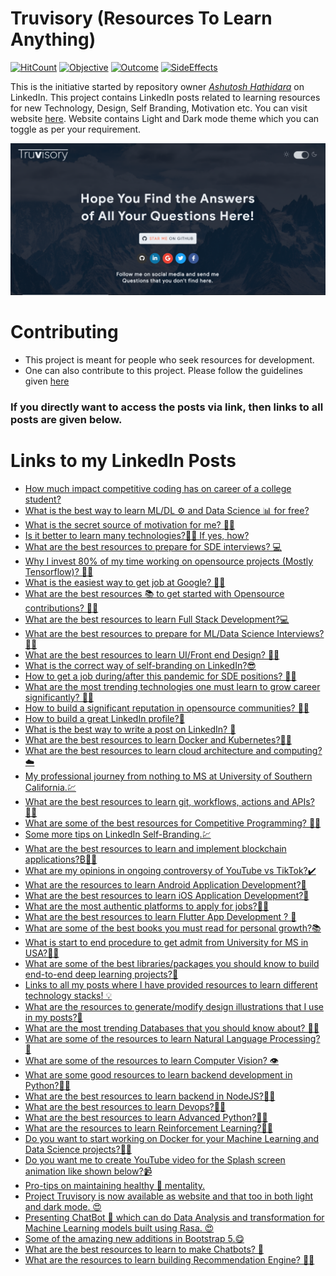 # Truvisory (Resources To Learn Anything)  

[![HitCount](http://hits.dwyl.com/ashutosh1919/truvisory.svg)](http://hits.dwyl.com/ashutosh1919/truvisory)    [![Objective](https://img.shields.io/badge/objective-sharing-important)](https://img.shields.io/badge/objective-sharing-important)    [![Outcome](https://img.shields.io/badge/outcome-interaction-blueviolet)](https://img.shields.io/badge/outcome-interaction-blueviolet)    [![SideEffects](https://img.shields.io/badge/sideeffect-inspiration-informational)](https://img.shields.io/badge/sideeffect-inspiration-informational)

This is the initiative started by repository owner *[Ashutosh Hathidara](https://www.linkedin.com/in/ashutosh-hathidara-88710b138/)* on LinkedIn. This project contains LinkedIn posts related to learning resources for new Technology, Design, Self Branding, Motivation etc. You can visit website [here](https://ashutosh1919.github.io/truvisory). Website contains Light and Dark mode theme which you can toggle as per your requirement.

![Header Learning Image](images/truvisory_dark.PNG)

# Contributing
- This project is meant for people who seek resources for development.
- One can also contribute to this project. Please follow the guidelines given [here](/Contributing.md)

### If you directly want to access the posts via link, then links to all posts are given below.

# Links to my LinkedIn Posts  
- [How much impact competitive coding has on career of a college student?
](https://www.linkedin.com/posts/ashutosh-hathidara-88710b138_mlfyworld-coding-competitiveprogramming-activity-6656426517767249920-T5eO)
- [What is the best way to learn ML/DL ⚙️ and Data Science 📊 for free?](https://www.linkedin.com/posts/ashutosh-hathidara-88710b138_mlfyworld-datascience-deeplearning-activity-6657887148286533632-6nBn)
- [What is the secret source of motivation for me? 💪🏻](https://www.linkedin.com/posts/ashutosh-hathidara-88710b138_mlfyworld-creativity-motivation-activity-6658244235231326208-W6wh)
- [Is it better to learn many technologies?👨‍💻 If yes, how?](https://www.linkedin.com/posts/ashutosh-hathidara-88710b138_mlfyworld-technolgy-knowledge-activity-6658645629524340736-CSI2)
- [What are the best resources to prepare for SDE interviews? 💻](https://www.linkedin.com/posts/ashutosh-hathidara-88710b138_mlfyworld-interviewpreparation-softwareengineers-activity-6659720998260211712-V6Rk)
- [Why I invest 80% of my time working on opensource projects (Mostly Tensorflow)? 👨‍💻](https://www.linkedin.com/posts/ashutosh-hathidara-88710b138_mlfyworld-opensource-community-activity-6660079461628805120-QmRK)
- [What is the easiest way to get job at Google? 👨‍💻](https://www.linkedin.com/posts/ashutosh-hathidara-88710b138_mlfyworld-google-knowledge-activity-6660136730924064768-BXC5)
- [What are the best resources 📚 to get started with Opensource contributions? 👨‍💻](https://www.linkedin.com/posts/ashutosh-hathidara-88710b138_mlfyworld-opensource-knowledge-activity-6661130204607578113-yVtu)
- [What are the best resources to learn Full Stack Development?💻](https://www.linkedin.com/posts/ashutosh-hathidara-88710b138_mlfyworld-webdevelopement-knowledge-activity-6661526096338661377-8toV)
- [What are the best resources to prepare for ML/Data Science Interviews?👨‍💻](https://www.linkedin.com/posts/ashutosh-hathidara-88710b138_mlfyworld-machinelearning-deeplearning-activity-6662225600863965185-f1Ol)
- [What are the best resources to learn UI/Front end Design? 👨‍💻](https://www.linkedin.com/posts/ashutosh-hathidara-88710b138_mlfyworld-designprinciples-ui-activity-6662611269973090304-LpdL)
- [What is the correct way of self-branding on LinkedIn?😎](https://www.linkedin.com/posts/ashutosh-hathidara-88710b138_mlfyworld-growthhacker-selfgrowth-activity-6663776294217625601-uDeg)
- [How to get a job during/after this pandemic for SDE positions? 👨‍💻](https://www.linkedin.com/posts/ashutosh-hathidara-88710b138_mlfyworld-jobposition-growthhacker-activity-6664079714174545920-A1WG)
- [What are the most trending technologies one must learn to grow career significantly? 👨‍💻](https://www.linkedin.com/posts/ashutosh-hathidara-88710b138_mlfyworld-ai-deeplearning-activity-6664385676605304832-XuZI)
- [How to build a significant reputation in opensource communities? 👨‍💻](https://www.linkedin.com/posts/ashutosh-hathidara-88710b138_mlfyworld-microsoftstudentpartner-dsc-activity-6664757618667597824-GSHs)
- [How to build a great LinkedIn profile?🤠](https://www.linkedin.com/posts/ashutosh-hathidara-88710b138_mlfyworld-linkedinprofile-growthhacker-activity-6665126975759360000-kKUu)
- [What is the best way to write a post on LinkedIn? 📜](https://www.linkedin.com/posts/ashutosh-hathidara-88710b138_mlfyworld-linkedin-growthhacker-activity-6665468554944618496-BNDA)
- [What are the best resources to learn Docker and Kubernetes?👨‍💻](https://www.linkedin.com/posts/ashutosh-hathidara-88710b138_mlfyworld-docker-kubernetes-activity-6665816662740209664-e9vW)
- [What are the best resources to learn cloud architecture and computing?☁️](https://www.linkedin.com/posts/ashutosh-hathidara-88710b138_mlfyworld-cloud-knowledge-activity-6666189626375495680-Rc4p)
- [My professional journey from nothing to MS at University of Southern California.💹](https://www.linkedin.com/posts/ashutosh-hathidara-88710b138_mlfyworld-learningjourney-knowledge-activity-6666568458400075776-a4Dy)
- [What are the best resources to learn git, workflows, actions and APIs? 👨‍💻](https://www.linkedin.com/posts/ashutosh-hathidara-88710b138_mlfyworld-github-devops-activity-6666914324151435264-TCuU)
- [What are some of the best resources for Competitive Programming? 👨‍💻](https://www.linkedin.com/posts/ashutosh-hathidara-88710b138_mlfyworld-competitiveprogramming-coding-activity-6667266378749345792-4fBc)
- [Some more tips on LinkedIn Self-Branding.💹](https://www.linkedin.com/posts/ashutosh-hathidara-88710b138_mlfyworld-knowledge-growthhacker-activity-6667420489503399936-EuEl)
- [What are the best resources to learn and implement blockchain applications?₿👨‍💻](https://www.linkedin.com/posts/ashutosh-hathidara-88710b138_mlfyworld-blockchain-bitcoin-activity-6667637123891519488-KdhQ)
- [What are my opinions in ongoing controversy of YouTube vs TikTok?✔️](https://www.linkedin.com/posts/ashutosh-hathidara-88710b138_mlfyworld-youtube-tiktok-activity-6667746807675789312-JZH2)
- [What are the resources to learn Android Application Development?📱](https://www.linkedin.com/posts/ashutosh-hathidara-88710b138_mlfyworld-java-kotlin-activity-6667988724753817600-2byB)
- [What are the best resources to learn iOS Application Development?📱](https://www.linkedin.com/posts/ashutosh-hathidara-88710b138_mlfyworld-iosdevelopment-mobileappdevelopment-activity-6668347175740821504-ldG9)
- [What are the most authentic platforms to apply for jobs?👨‍💻](https://www.linkedin.com/posts/ashutosh-hathidara-88710b138_what-are-the-most-authentic-platforms-to-activity-6669098363998343169-aFAq)
- [What are the best resources to learn Flutter App Development ? 📱](https://www.linkedin.com/posts/ashutosh-hathidara-88710b138_mlfyworld-flutter-mobileappdevelopment-activity-6669813566624927744-ejbz)
- [What are some of the best books you must read for personal growth?📚](https://www.linkedin.com/posts/ashutosh-hathidara-88710b138_mlfyworld-knowledge-book-activity-6670180112836763648-g1IH)
- [What is start to end procedure to get admit from University for MS in USA?🧑‍🎓](https://www.linkedin.com/posts/ashutosh-hathidara-88710b138_mlfyworld-msinusa-knowledge-activity-6670888411349565440-h3aR)
- [What are some of the best libraries/packages you should know to build end-to-end deep learning projects?🤖](https://www.linkedin.com/posts/ashutosh-hathidara-88710b138_mlfyworld-deeplearning-machinelearning-activity-6671616162394206208-tB5C)
- [Links to all my posts where I have provided resources to learn different technology stacks! 💡](https://www.linkedin.com/posts/ashutosh-hathidara-88710b138_mlfyworld-android-ios-activity-6671983641389805568-Nhy3)
- [What are the resources to generate/modify design illustrations that I use in my posts?🍥](https://www.linkedin.com/posts/ashutosh-hathidara-88710b138_mlfyworld-design-inkscape-activity-6672693290510508032-8itO)
- [What are the most trending Databases that you should know about? 👨‍💻](https://www.linkedin.com/posts/ashutosh-hathidara-88710b138_mlfyworld-aws-devops-activity-6673055925697413122-nhoK)
- [What are some of the resources to learn Natural Language Processing?🤖](https://www.linkedin.com/posts/ashutosh-hathidara-88710b138_datascience-deeplearning-machinelearning-activity-6673420891508084736-Mof1)
- [What are some of the resources to learn Computer Vision? 👁️](https://www.linkedin.com/posts/ashutosh-hathidara-88710b138_mlfyworld-deeplearning-datascience-activity-6673794119325888513-2hTF)
- [What are some good resources to learn backend development in Python?👨‍💻](https://www.linkedin.com/posts/ashutosh-hathidara-88710b138_mlfyworld-python-backend-activity-6674515408017596416-qbR9)
- [What are the best resources to learn backend in NodeJS?👨‍💻](https://www.linkedin.com/posts/ashutosh-hathidara-88710b138_mlfyworld-backend-nodejs-activity-6674872076324741120-KT5x)
- [What are the best resources to learn Devops?👨‍💻](https://www.linkedin.com/posts/ashutosh-hathidara-88710b138_mlfyworld-devops-aws-activity-6675243387395862528-2RJj)
- [What are the best resources to learn Advanced Python?👨‍💻](https://www.linkedin.com/posts/ashutosh-hathidara-88710b138_mlfyworld-python-knwoledge-activity-6675949741563543553-nGuA)
- [What are the resources to learn Reinforcement Learning?👨‍💻](https://www.linkedin.com/posts/ashutosh-hathidara-88710b138_mlfyworld-datascience-machinelearning-activity-6676383781752061952-SvCu)
- [Do you want to start working on Docker for your Machine Learning and Data Science projects?👨‍💻](https://www.linkedin.com/posts/ashutosh-hathidara-88710b138_mlfyworld-datascience-docker-activity-6676810476376113153-tteu)
- [Do you want me to create YouTube video for the Splash screen animation like shown below?📹](https://www.linkedin.com/posts/ashutosh-hathidara-88710b138_mlfyworld-knowledge-design-activity-6678484082852265985-kjnq)
- [Pro-tips on maintaining healthy 💪 mentality.](https://www.linkedin.com/posts/ashutosh-hathidara-88710b138_mlfyworld-knowledge-motivation-activity-6679392876478177280-6QJx)
- [Project Truvisory is now available as website and that too in both light and dark mode. 😍](https://www.linkedin.com/posts/ashutosh-hathidara-88710b138_project-truvisory-httpslnkdindi4nirg-activity-6680064347743522816-U_yq)
- [Presenting ChatBot 🤖 which can do Data Analysis and transformation for Machine Learning models built using Rasa. 😍](https://www.linkedin.com/posts/ashutosh-hathidara-88710b138_mlfyworld-datascience-chatbot-activity-6680379953667682304--Qal)
- [Some of the amazing new additions in Bootstrap 5.😋](https://www.linkedin.com/posts/ashutosh-hathidara-88710b138_bootstrap-5-whats-new-about-it-and-release-activity-6680474284290281472-w8eE)
- [What are the best resources to learn to make Chatbots? 🤖](https://www.linkedin.com/posts/ashutosh-hathidara-88710b138_mlfyworld-chabot-machinelearning-activity-6680669183530827776-lwwF)
- [What are the resources to learn building Recommendation Engine? 👨‍💻](https://www.linkedin.com/posts/ashutosh-hathidara-88710b138_mlfyworld-datascience-machinelearning-activity-6681042346378838016-l5TQ)
